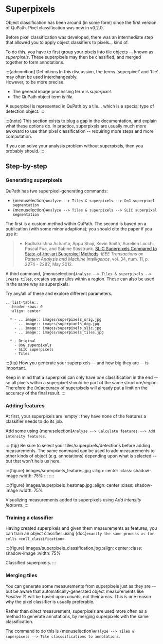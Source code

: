 # Superpixels

Object classification has been around (in some form) since the first version of QuPath.
Pixel classification was new in v0.2.0.

Before pixel classification was developed, there was an intermediate step that allowed you to apply object classifiers to pixels... kind of.

To do this, you have to first group your pixels into tile objects -- known as *superpixels*.
These superpixels may then be classified, and merged together to form annotations.

:::{admonition} Definitions
In this discussion, the terms 'superpixel' and 'tile' may often be used interchangeably. <br />
However, to be more precise:

- The general image processing term is *superpixel*.
- The QuPath object term is *tile*.

A superpixel is represented in QuPath by a tile... which is a special type of detection object.
:::

:::{note}
This section exists to plug a gap in the documentation, and explain what these options do.
In practice, superpixels are usually much more awkward to use than pixel classification -- requiring more steps and more computation.

If you can solve your analysis problem without superpixels, then you probably should.
:::

## Step-by-step

### Generating superpixels

QuPath has two superpixel-generating commands:

- {menuselection}`Analyze --> Tiles & superpixels --> DoG superpixel segmentation`
- {menuselection}`Analyze --> Tiles & superpixels --> SLIC superpixel segmentation`

The first is a custom method within QuPath.
The second is based on a publication (with some minor adaptions); you should cite the paper if you use it:

> - Radhakrishna Achanta, Appu Shaji, Kevin Smith, Aurelien Lucchi, Pascal Fua, and Sabine Süsstrunk. [SLIC Superpixels Compared to State-of-the-art Superpixel Methods](https://doi.org/10.1109/TPAMI.2012.120). *IEEE Transactions on Pattern Analysis and Machine Intelligence*, vol. 34, num. 11, p. 2274 - 2282, May 2012.

A third command, {menuselection}`Analyze --> Tiles & superpixels --> Create tiles`, creates square tiles within a region.
These can also be used in the same way as superpixels.

Try any/all of these and explore different parameters.

```{eval-rst}
.. list-table::
  :header-rows: 0
  :align: center

  * - .. image:: images/superpixels_orig.jpg
    - .. image:: images/superpixels_dog.jpg
    - .. image:: images/superpixels_slic.jpg
    - .. image:: images/superpixels_tiles.jpg

  * - Original
    - DoG superpixels
    - SLIC superpixels
    - Tiles

```

:::{tip}
How you generate your superpixels -- and how big they are -- is important.

Keep in mind that a superpixel can only have *one* classification in the end -- so all pixels within a superpixel should be part of the same structure/region.
Therefore the (in)accuracy of superpixels will already put a limit on the accuracy of the final result.
:::

### Adding features

At first, your superpixels are 'empty': they have none of the features a classifier needs to do its job.

Add some using {menuselection}`Analyze --> Calculate features --> Add intensity features`.

::::{tip}
Be sure to select your tiles/superpixels/detections before adding measurements.
The same command can be used to add measurements to other kinds of object (e.g. annotations) depending upon what is selected -- but that won't help us here.

:::{figure} images/superpixels_features.jpg
:align: center
:class: shadow-image
:width: 75%
:::
::::

:::{figure} images/superpixels_heatmap.jpg
:align: center
:class: shadow-image
:width: 75%

Visualizing measurements added to superpixels using *Add intensity features*.
:::

### Training a classifier

Having created superpixels and given them measurements as features, you can train an object classifier using {doc}`exactly the same process as for cells <cell_classification>`.

:::{figure} images/superpixels_classification.jpg
:align: center
:class: shadow-image
:width: 75%

Classified superpixels.
:::

### Merging tiles

You can generate some measurements from superpixels just as they are -- but be aware that automatically-generated object measurements like *Positive %* will be based upon *counts*, not their areas.
This is one reason why the pixel classifier is usually preferable.

Rather than direct measurement, superpixels are used more often as a method to generate annotations, by merging superpixels with the same classification.

The command to do this is {menuselection}`Analyze --> Tiles & superpixels --> Tile classsifications to annotations`.
